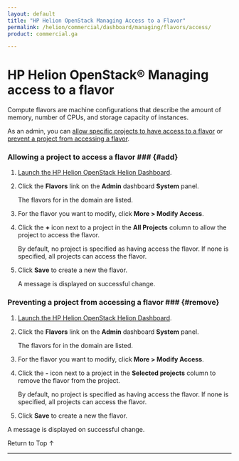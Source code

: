 ```yaml
---
layout: default
title: "HP Helion OpenStack Managing Access to a Flavor"
permalink: /helion/commercial/dashboard/managing/flavors/access/
product: commercial.ga

---
```

<!--UNDER REVISION-->

<script>

function PageRefresh {
onLoad="window.refresh"
}

PageRefresh();

</script>

<!--
<p style="font-size: small;"> <a href="/helion/commercial/ga1/install/">&#9664; PREV</a> | <a href="/helion/commercial/ga1/install-overview/">&#9650; UP</a> | <a href="/helion/commercial/ga1/">NEXT &#9654;</a> 
-->

# HP Helion OpenStack&#174; Managing access to a flavor #

Compute flavors are machine configurations that describe the amount of memory, number of CPUs, and storage capacity of instances. 

As an admin, you can [allow specific projects to have access to a flavor](#add) or [prevent a project from accessing a flavor](#remove).

### Allowing a project to access a flavor ### {#add}

1. [Launch the HP Helion OpenStack Helion Dashboard](/helion/openstack/dashboard/login/).

2. Click the **Flavors** link on the **Admin** dashboard **System** panel.

	The flavors for in the domain are listed. 

3. For the flavor you want to modify, click **More &gt; Modify Access**.

4. Click the **+** icon next to a project in the **All Projects** column to allow the project to access the flavor.

	By default, no project is specified as having access the flavor. If none is specified, all projects can access the flavor.

5. Click **Save** to create a new the flavor.<br>

	A message is displayed on successful change.

### Preventing a project from accessing a flavor ### {#remove}

1. [Launch the HP Helion OpenStack Helion Dashboard](/helion/openstack/dashboard/login/).

2. Click the **Flavors** link on the **Admin** dashboard **System** panel.

	The flavors for in the domain are listed. 

3. For the flavor you want to modify, click **More &gt; Modify Access**.

4. Click the **-** icon next to a project in the **Selected projects** column to remove the flavor from the project.

	By default, no project is specified as having access the flavor. If none is specified, all projects can access the flavor.

5. Click **Save** to create a new the flavor.<br>
<p>A message is displayed on successful change.

<a href="#top" style="padding:14px 0px 14px 0px; text-decoration: none;"> Return to Top &#8593; </a>


----
